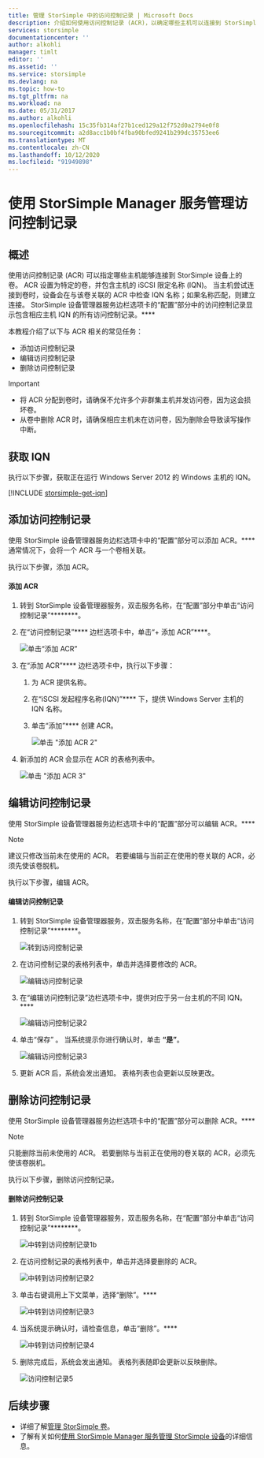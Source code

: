 ```yaml
---
title: 管理 StorSimple 中的访问控制记录 | Microsoft Docs
description: 介绍如何使用访问控制记录 (ACR)，以确定哪些主机可以连接到 StorSimple 设备上的卷。
services: storsimple
documentationcenter: ''
author: alkohli
manager: timlt
editor: ''
ms.assetid: ''
ms.service: storsimple
ms.devlang: na
ms.topic: how-to
ms.tgt_pltfrm: na
ms.workload: na
ms.date: 05/31/2017
ms.author: alkohli
ms.openlocfilehash: 15c35fb314af27b1ced129a12f752d0a2794e0f8
ms.sourcegitcommit: a2d8acc1b0bf4fba90bfed9241b299dc35753ee6
ms.translationtype: MT
ms.contentlocale: zh-CN
ms.lasthandoff: 10/12/2020
ms.locfileid: "91949898"
---
```

# <a name="use-the-storsimple-manager-service-to-manage-access-control-records"></a>使用 StorSimple Manager 服务管理访问控制记录

## <a name="overview"></a>概述
使用访问控制记录 (ACR) 可以指定哪些主机能够连接到 StorSimple 设备上的卷。 ACR 设置为特定的卷，并包含主机的 iSCSI 限定名称 (IQN)。 当主机尝试连接到卷时，设备会在与该卷关联的 ACR 中检查 IQN 名称；如果名称匹配，则建立连接。 StorSimple 设备管理器服务边栏选项卡的“配置”部分中的访问控制记录显示包含相应主机 IQN 的所有访问控制记录。****

本教程介绍了以下与 ACR 相关的常见任务：

* 添加访问控制记录
* 编辑访问控制记录
* 删除访问控制记录

> [!IMPORTANT]
> * 将 ACR 分配到卷时，请确保不允许多个非群集主机并发访问卷，因为这会损坏卷。
> * 从卷中删除 ACR 时，请确保相应主机未在访问卷，因为删除会导致读写操作中断。

## <a name="get-the-iqn"></a>获取 IQN

执行以下步骤，获取正在运行 Windows Server 2012 的 Windows 主机的 IQN。

[!INCLUDE [storsimple-get-iqn](../../includes/storsimple-get-iqn.md)]


## <a name="add-an-access-control-record"></a>添加访问控制记录
使用 StorSimple 设备管理器服务边栏选项卡中的“配置”部分可以添加 ACR。**** 通常情况下，会将一个 ACR 与一个卷相关联。

执行以下步骤，添加 ACR。

#### <a name="to-add-an-acr"></a>添加 ACR

1. 转到 StorSimple 设备管理器服务，双击服务名称，在“配置”部分中单击“访问控制记录”********。
2. 在“访问控制记录”**** 边栏选项卡中，单击“+ 添加 ACR”****。

    ![单击“添加 ACR”](./media/storsimple-8000-manage-acrs/createacr1.png)

3. 在“添加 ACR”**** 边栏选项卡中，执行以下步骤：

    1. 为 ACR 提供名称。
    
    2. 在“iSCSI 发起程序名称(IQN)”**** 下，提供 Windows Server 主机的 IQN 名称。

    3. 单击“添加”**** 创建 ACR。

        ![单击 "添加 ACR 2"](./media/storsimple-8000-manage-acrs/createacr2.png)

4.  新添加的 ACR 会显示在 ACR 的表格列表中。

    ![单击 "添加 ACR 3"](./media/storsimple-8000-manage-acrs/createacr5.png)


## <a name="edit-an-access-control-record"></a>编辑访问控制记录
使用 StorSimple 设备管理器服务边栏选项卡中的“配置”部分可以编辑 ACR。****

> [!NOTE]
> 建议只修改当前未在使用的 ACR。 若要编辑与当前正在使用的卷关联的 ACR，必须先使该卷脱机。

执行以下步骤，编辑 ACR。

#### <a name="to-edit-an-access-control-record"></a>编辑访问控制记录
1.  转到 StorSimple 设备管理器服务，双击服务名称，在“配置”部分中单击“访问控制记录”********。

    ![转到访问控制记录](./media/storsimple-8000-manage-acrs/createacr1.png)

2. 在访问控制记录的表格列表中，单击并选择要修改的 ACR。

    ![编辑访问控制记录](./media/storsimple-8000-manage-acrs/editacr1.png)

3. 在“编辑访问控制记录”边栏选项卡中，提供对应于另一台主机的不同 IQN。****

    ![编辑访问控制记录2](./media/storsimple-8000-manage-acrs/editacr2.png)

4. 单击“保存” 。 当系统提示你进行确认时，单击 **“是”**。 

    ![编辑访问控制记录3](./media/storsimple-8000-manage-acrs/editacr3.png)

5. 更新 ACR 后，系统会发出通知。 表格列表也会更新以反映更改。

   
## <a name="delete-an-access-control-record"></a>删除访问控制记录
使用 StorSimple 设备管理器服务边栏选项卡中的“配置”部分可以删除 ACR。****

> [!NOTE]
> 只能删除当前未使用的 ACR。 若要删除与当前正在使用的卷关联的 ACR，必须先使该卷脱机。

执行以下步骤，删除访问控制记录。

#### <a name="to-delete-an-access-control-record"></a>删除访问控制记录
1.  转到 StorSimple 设备管理器服务，双击服务名称，在“配置”部分中单击“访问控制记录”********。

    ![中转到访问控制记录1b](./media/storsimple-8000-manage-acrs/createacr1.png)

2. 在访问控制记录的表格列表中，单击并选择要删除的 ACR。

    ![中转到访问控制记录2](./media/storsimple-8000-manage-acrs/deleteacr1.png)

3. 单击右键调用上下文菜单，选择“删除”。****

    ![中转到访问控制记录3](./media/storsimple-8000-manage-acrs/deleteacr2.png)

4. 当系统提示确认时，请检查信息，单击“删除”。****

    ![中转到访问控制记录4](./media/storsimple-8000-manage-acrs/deleteacr3.png)

5. 删除完成后，系统会发出通知。 表格列表随即会更新以反映删除。

    ![访问控制记录5](./media/storsimple-8000-manage-acrs/deleteacr5.png)

## <a name="next-steps"></a>后续步骤
* 详细了解[管理 StorSimple 卷](storsimple-8000-manage-volumes-u2.md)。
* 了解有关如何[使用 StorSimple Manager 服务管理 StorSimple 设备](storsimple-8000-manager-service-administration.md)的详细信息。

